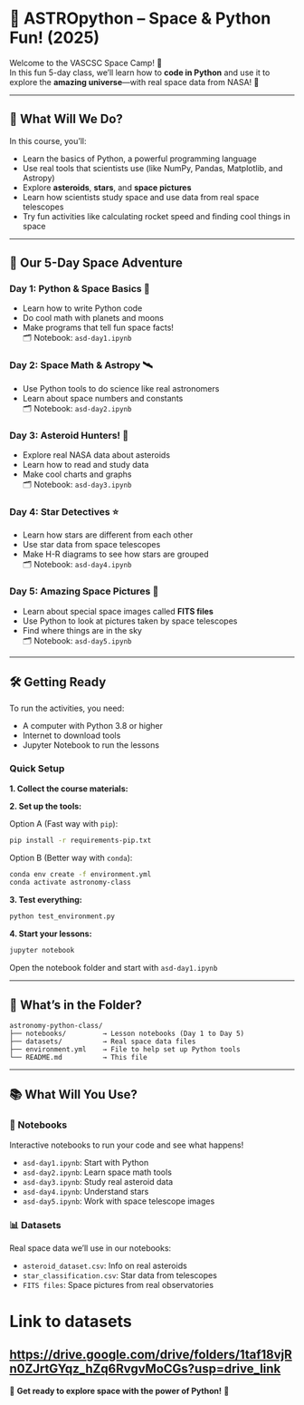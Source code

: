 # 🌟 ASTROpython – Space & Python Fun! (2025)

Welcome to the VASCSC Space Camp! 🎉  
In this fun 5-day class, we’ll learn how to **code in Python** and use it to explore the **amazing universe**—with real space data from NASA! 🚀

---

## 🚀 What Will We Do?

In this course, you’ll:

- Learn the basics of Python, a powerful programming language
- Use real tools that scientists use (like NumPy, Pandas, Matplotlib, and Astropy)
- Explore **asteroids**, **stars**, and **space pictures**
- Learn how scientists study space and use data from real space telescopes
- Try fun activities like calculating rocket speed and finding cool things in space

---

## 📅 Our 5-Day Space Adventure

### **Day 1: Python & Space Basics** 🚀  
- Learn how to write Python code  
- Do cool math with planets and moons  
- Make programs that tell fun space facts!  
🗂 Notebook: `asd-day1.ipynb`

### **Day 2: Space Math & Astropy** 🛰️  
- Use Python tools to do science like real astronomers  
- Learn about space numbers and constants  
🗂 Notebook: `asd-day2.ipynb`

### **Day 3: Asteroid Hunters!** 🌌  
- Explore real NASA data about asteroids  
- Learn how to read and study data  
- Make cool charts and graphs  
🗂 Notebook: `asd-day3.ipynb`

### **Day 4: Star Detectives** ⭐  
- Learn how stars are different from each other  
- Use star data from space telescopes  
- Make H-R diagrams to see how stars are grouped  
🗂 Notebook: `asd-day4.ipynb`

### **Day 5: Amazing Space Pictures** 🔭  
- Learn about special space images called **FITS files**  
- Use Python to look at pictures taken by space telescopes  
- Find where things are in the sky  
🗂 Notebook: `asd-day5.ipynb`

---

## 🛠️ Getting Ready

To run the activities, you need:

- A computer with Python 3.8 or higher
- Internet to download tools
- Jupyter Notebook to run the lessons

### Quick Setup

**1. Collect the course materials:**


**2. Set up the tools:**

Option A (Fast way with `pip`):

```bash
pip install -r requirements-pip.txt
```

Option B (Better way with `conda`):

```bash
conda env create -f environment.yml
conda activate astronomy-class
```

**3. Test everything:**

```bash
python test_environment.py
```

**4. Start your lessons:**

```bash
jupyter notebook
```

Open the notebook folder and start with `asd-day1.ipynb`

---

## 📁 What’s in the Folder?

```plaintext
astronomy-python-class/
├── notebooks/         → Lesson notebooks (Day 1 to Day 5)
├── datasets/          → Real space data files
├── environment.yml    → File to help set up Python tools
└── README.md          → This file
```

---

## 📚 What Will You Use?

### 📓 Notebooks

Interactive notebooks to run your code and see what happens!

* `asd-day1.ipynb`: Start with Python
* `asd-day2.ipynb`: Learn space math tools
* `asd-day3.ipynb`: Study real asteroid data
* `asd-day4.ipynb`: Understand stars
* `asd-day5.ipynb`: Work with space telescope images

### 📊 Datasets

Real space data we’ll use in our notebooks:

* `asteroid_dataset.csv`: Info on real asteroids
* `star_classification.csv`: Star data from telescopes
* `FITS files`: Space pictures from real observatories

# Link to datasets
https://drive.google.com/drive/folders/1taf18vjRn0ZJrtGYqz_hZq6RvgvMoCGs?usp=drive_link
---

🌌 **Get ready to explore space with the power of Python!** 🌌

